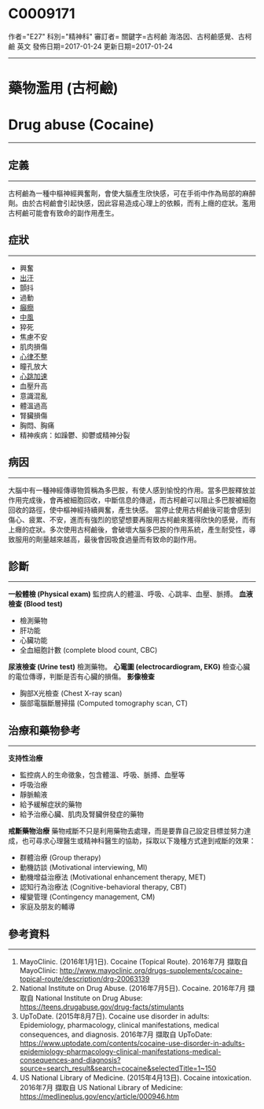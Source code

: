 # C0009171
作者="E27"
科別="精神科"
審訂者=
關鍵字=古柯鹼 海洛因、古柯鹼感覺、古柯鹼 英文
發佈日期=2017-01-24
更新日期=2017-01-24

----------
# 藥物濫用 (古柯鹼)
# Drug abuse (Cocaine)
----------
## 定義
----------

古柯鹼為一種中樞神經興奮劑，會使大腦產生欣快感，可在手術中作為局部的麻醉劑。由於古柯鹼會引起快感，因此容易造成心理上的依賴，而有上癮的症狀。濫用古柯鹼可能會有致命的副作用產生。

## 症狀
----------
- 興奮
- [出汗](C0038990)
- 顫抖
- 過動
- [癲癇](C0014544)
- [中風](C0038454)
- 猝死
- 焦慮不安
- 肌肉損傷
- [心律不整](C0003811)
- 瞳孔放大
- [心跳加速](C0039231-01)
- 血壓升高
- 意識混亂
- 體溫過高
- 腎臟損傷
- 胸悶、胸痛
- 精神疾病：如躁鬱、抑鬱或精神分裂
## 病因
----------

大腦中有一種神經傳導物質稱為多巴胺，有使人感到愉悅的作用。當多巴胺釋放並作用完成後，會再被細胞回收，中斷信息的傳遞，而古柯鹼可以阻止多巴胺被細胞回收的路徑，使中樞神經持續興奮，產生快感。
當停止使用古柯鹼後可能會感到傷心、疲累、不安，進而有強烈的慾望想要再服用古柯鹼來獲得欣快的感覺，而有上癮的症狀。多次使用古柯鹼後，會破壞大腦多巴胺的作用系統，產生耐受性，導致服用的劑量越來越高，最後會因吸食過量而有致命的副作用。

## 診斷
----------

**一般體檢 (Physical exam)**
監控病人的體溫、呼吸、心跳率、血壓、脈搏。
**血液檢查 (Blood test)**

- 檢測藥物
- 肝功能
- 心臟功能
- 全血細胞計數 (complete blood count, CBC)

**尿液檢查 (Urine test)**
檢測藥物。
**心電圖 (electrocardiogram, EKG)**
檢查心臟的電位傳導，判斷是否有心臟的損傷。
**影像檢查**

- 胸部X光檢查 (Chest X-ray scan)
- 腦部電腦斷層掃描 (Computed tomography scan, CT)
## 治療和藥物參考
----------

**支持性治療**

- 監控病人的生命徵象，包含體溫、呼吸、脈搏、血壓等
- 呼吸治療
- 靜脈輸液
- 給予緩解症狀的藥物
- 給予治療心臟、肌肉及腎臟併發症的藥物

**戒斷藥物治療**
藥物戒斷不只是利用藥物去處理，而是要靠自己設定目標並努力達成，也可尋求心理醫生或精神科醫生的協助，採取以下幾種方式達到戒斷的效果：

- 群體治療 (Group therapy)
- 動機訪談 (Motivational interviewing, MI)
- 動機增益治療法 (Motivational enhancement therapy, MET)
- 認知行為治療法 (Cognitive-behavioral therapy, CBT)
- 權變管理 (Contingency management, CM)
- 家庭及朋友的輔導
## 參考資料
----------
1. MayoClinic. (2016年1月1日). Cocaine (Topical Route). 2016年7月 擷取自 MayoClinic: http://www.mayoclinic.org/drugs-supplements/cocaine-topical-route/description/drg-20063139
2. National Institute on Drug Abuse. (2016年7月5日). Cocaine. 2016年7月 擷取自 National Institute on Drug Abuse: 
  https://teens.drugabuse.gov/drug-facts/stimulants
3. UpToDate. (2015年8月7日). Cocaine use disorder in adults: Epidemiology, pharmacology, clinical manifestations, medical consequences, and diagnosis. 2016年7月 擷取自 UpToDate: https://www.uptodate.com/contents/cocaine-use-disorder-in-adults-epidemiology-pharmacology-clinical-manifestations-medical-consequences-and-diagnosis?source=search_result&search=cocaine&selectedTitle=1~150
4. US National Library of Medicine. (2015年4月13日). Cocaine intoxication. 2016年7月 擷取自 US National Library of Medicine: 
  https://medlineplus.gov/ency/article/000946.htm

